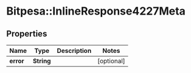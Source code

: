 # Bitpesa::InlineResponse4227Meta

## Properties
Name | Type | Description | Notes
------------ | ------------- | ------------- | -------------
**error** | **String** |  | [optional] 


